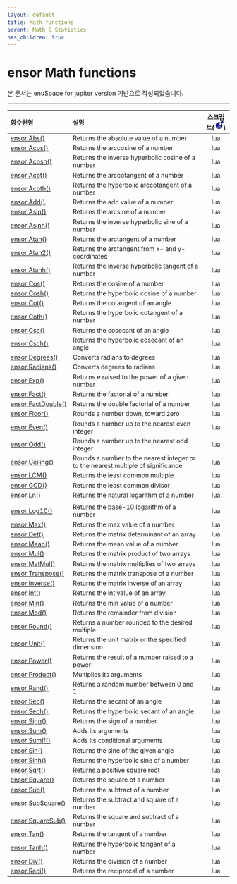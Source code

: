 ```yaml
---
layout: default
title: Math functions
parent: Math & Statistics
has_children: true
---
```


# ensor Math functions

본 문서는 enuSpace for jupiter version 기반으로 작성되었습니다.

---

| 함수원형 | 설명 | 스크립트\(![](/assets/lua.png)\) |
| :--- | :--- | :---: |
| [ ensor.Abs\(\)](./enusmathfunc_abs.md) | Returns the absolute value of a number | lua |
| [ ensor.Acos\(\)](./enusmathfunc_acos.md) | Returns the arccosine of a number | lua |
| [ ensor.Acosh\(\)](./enusmathfunc_acosh.md) | Returns the inverse hyperbolic cosine of a number | lua |
| [ ensor.Acot\(\)](./enusmathfunc_acot.md) | Returns the arccotangent of a number | lua |
| [ ensor.Acoth\(\)](./enusmathfunc_acoth.md) | Returns the hyperbolic arccotangent of a number | lua |
| [ ensor.Add\(\)](./enusmathfunc_add.md) | Returns the add value of a number | lua |
| [ ensor.Asin\(\)](./enusmathfunc_asin.md) | Returns the arcsine of a number | lua |
| [ ensor.Asinh\(\)](./enusmathfunc_asinh.md) | Returns the inverse hyperbolic sine of a number | lua |
| [ ensor.Atan\(\)](./enusmathfunc_atan.md) | Returns the arctangent of a number | lua |
| [ ensor.Atan2\(\)](./enusmathfunc_atan2.md) | Returns the arctangent from x- and y-coordinates | lua |
| [ ensor.Atanh\(\)](./enusmathfunc_atanh.md) | Returns the inverse hyperbolic tangent of a number | lua |
| [ ensor.Cos\(\)](./enusmathfunc_cos.md) | Returns the cosine of a number | lua |
| [ ensor.Cosh\(\)](./enusmathfunc_cosh.md) | Returns the hyperbolic cosine of a number | lua |
| [ ensor.Cot\(\)](./enusmathfunc_cot.md) | Returns the cotangent of an angle | lua |
| [ ensor.Coth\(\)](./enusmathfunc_coth.md) | Returns the hyperbolic cotangent of a number | lua |
| [ ensor.Csc\(\)](./enusmathfunc_csc.md) | Returns the cosecant of an angle | lua |
| [ ensor.Csch\(\)](./enusmathfunc_csch.md) | Returns the hyperbolic cosecant of an angle | lua |
| [ ensor.Degrees\(\)](./enusmathfunc_degrees.md) | Converts radians to degrees | lua |
| [ ensor.Radians\(\)](./enusmathfunc_radians.md) | Converts degrees to radians | lua |
| [ ensor.Exp\(\)](./enusmathfunc_exp.md) | Returns e raised to the power of a given number | lua |
| [ ensor.Fact\(\)](./enusmathfunc_fact.md) | Returns the factorial of a number | lua |
| [ ensor.FactDouble\(\)](./enusmathfunc_factdouble.md) | Returns the double factorial of a number | lua |
| [ ensor.Floor\(\)](./enusmathfunc_floor.md) | Rounds a number down, toward zero | lua |
| [ ensor.Even\(\)](./enusmathfunc_even.md) | Rounds a number up to the nearest even integer | lua |
| [ ensor.Odd\(\)](./enusmathfunc_odd.md) | Rounds a number up to the nearest odd integer | lua |
| [ ensor.Ceiling\(\)](./enusmathfunc_ceiling.md) | Rounds a number to the nearest integer or to the nearest multiple of significance | lua |
| [ ensor.LCM\(\)](./enusmathfunc_lcm.md) | Returns the least common multiple | lua |
| [ ensor.GCD\(\)](./enusmathfunc_gcd.md) | Returns the least common divisor | lua |
| [ ensor.Ln\(\)](./enusmathfunc_ln.md) | Returns the natural logarithm of a number | lua |
| [ ](./enusmathfunc_log.md) |  |  |
| [ ensor.Log10\(\)](./enusmathfunc_log10.md) | Returns the base-10 logarithm of a number | lua |
| [ ensor.Max\(\)](./enusmathfunc_max.md) | Returns the max value of a number | lua |
| [ ensor.Det\(\)](./enusmathfunc_det.md) | Returns the matrix determinant of an array | lua |
| [ ensor.Mean\(\)](./enusmathfunc_mean.md) | Returns the mean value of a number | lua |
| [ ensor.Mul\(\)](./enusmathfunc_mul.md) | Returns the matrix product of two arrays | lua |
| [ ensor.MatMul\(\)](./enusmathfunc_matmul.md) | Returns the matrix multiplies of two arrays | lua |
| [ ensor.Transpose\(\)](./enusmathfunc_transpose.md) | Returns the matrix transpose of a number | lua |
| [ ensor.Inverse\(\)](./enusmathfunc_inverse.md) | Returns the matrix inverse of an array | lua |
| [ ensor.Int\(\)](./enusmathfunc_int.md) | Returns the int value of an array | lua |
| [ ensor.Min\(\)](./enusmathfunc_min.md) | Returns the min value of a number | lua |
| [ ensor.Mod\(\)](./enusmathfunc_mod.md) | Returns the remainder from division | lua |
| [ ensor.Round\(\)](./enusmathfunc_round.md) | Returns a number rounded to the desired multiple | lua |
| [ ensor.Unit\(\)](./enusmathfunc_unit.md) | Returns the unit matrix or the specified dimension | lua |
| [ ensor.Power\(\)](./enusmathfunc_power.md) | Returns the result of a number raised to a power | lua |
| [ ensor.Product\(\)](./enusmathfunc_product.md) | Multiplies its arguments | lua |
| [ ensor.Rand\(\)](./enusmathfunc_rand.md) | Returns a random number between 0 and 1 | lua |
| [ ensor.Sec\(\)](./enusmathfunc_sec.md) | Returns the secant of an angle | lua |
| [ ensor.Sech\(\)](./enusmathfunc_sech.md) | Returns the hyperbolic secant of an angle | lua |
| [ ensor.Sign\(\)](./enusmathfunc_sign.md) | Returns the sign of a number | lua |
| [ ensor.Sum\(\)](./enusmathfunc_sum.md) | Adds its arguments | lua |
| [ ensor.SumIf\(\)](./enusmathfunc_sumif.md) | Adds its conditional arguments | lua |
| [ ensor.Sin\(\)](./enusmathfunc_sin.md) | Returns the sine of the given angle | lua |
| [ ensor.Sinh\(\)](./enusmathfunc_sinh.md) | Returns the hyperbolic sine of a number | lua |
| [ ensor.Sqrt\(\)](./enusmathfunc_sqrt.md) | Returns a positive square root | lua |
| [ ensor.Square\(\)](./enusmathfunc_square.md) | Returns the square of a number | lua |
| [ ensor.Sub\(\)](./enusmathfunc_square.md) | Returns the subtract of a number | lua |
| [ ensor.SubSquare\(\)](./enusmathfunc_subsquare.md) | Returns the subtract and square of a number | lua |
| [ ensor.SquareSub\(\)](./enusmathfunc_squaresub.md) | Returns the square and subtract of a number | lua |
| [ ensor.Tan\(\)](./enusmathfunc_tan.md) | Returns the tangent of a number | lua |
| [ ensor.Tanh\(\)](./enusmathfunc_tanh.md) | Returns the hyperbolic tangent of a number | lua |
| [ ensor.Div\(\)](./enusmathfunc_div.md) | Returns the division of a number | lua |
| [ ensor.Reci\(\)](./enusmathfunc_reci.md) | Returns the reciprocal of a number | lua |


